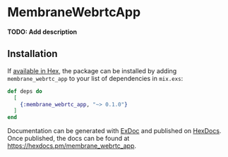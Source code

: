 # MembraneWebrtcApp

**TODO: Add description**

## Installation

If [available in Hex](https://hex.pm/docs/publish), the package can be installed
by adding `membrane_webrtc_app` to your list of dependencies in `mix.exs`:

```elixir
def deps do
  [
    {:membrane_webrtc_app, "~> 0.1.0"}
  ]
end
```

Documentation can be generated with [ExDoc](https://github.com/elixir-lang/ex_doc)
and published on [HexDocs](https://hexdocs.pm). Once published, the docs can
be found at <https://hexdocs.pm/membrane_webrtc_app>.

